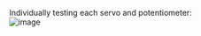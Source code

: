 Individually testing each servo and potentiometer:  
![image](https://github.com/user-attachments/assets/0df186fc-d5bb-4a9a-a998-e3f46859ef8c)
